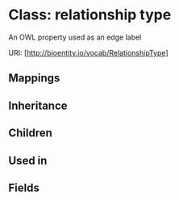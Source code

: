 # Class: relationship type


An OWL property used as an edge label

URI: [http://bioentity.io/vocab/RelationshipType]
## Mappings

## Inheritance

## Children

## Used in

## Fields

